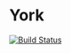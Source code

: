 # York

[![Build Status](https://semaphoreci.com/api/v1/irvis/york/branches/master/badge.svg)](https://semaphoreci.com/irvis/york)
